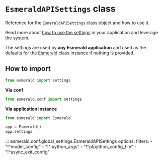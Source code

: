 # **`EsmeraldAPISettings`** class

Reference for the `EsmeraldAPISettings` class object and how to use it.

Read more about [how to use the settings](https://esmerald.dev/application/settings/) in your
application and leverage the system.

The settings are used by **any Esmerald application** and used as the defaults for the
[Esmerald](../esmerald.md) class instance if nothing is provided.

## How to import

```python
from esmerald import settings
```

**Via conf**

```python
from esmerald.conf import settings
```

**Via application instance**

```python
from esmerald import Esmerald

app = Esmerald()
app.settings
```

::: esmerald.conf.global_settings.EsmeraldAPISettings
    options:
        filters:
        - "!^model_config"
        - "!^ipython_args"
        - "!^ptpython_config_file"
        - "!^async_exit_config"
